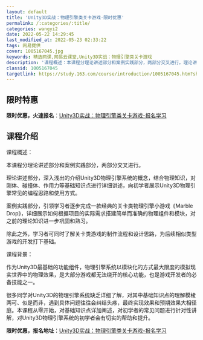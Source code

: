 ```yaml
---
layout: default
title: 'Unity3D实战：物理引擎类关卡游戏-限时优惠'
permalink: /:categories/:title/
categories: wangyi2
date: 2022-05-22 14:29:45
last_modified_at: 2022-05-23 02:33:22
tags: 网易提供
cover: 1005167045.jpg
keywords: 精选网课,网易云课堂,Unity3D实战：物理引擎类关卡游戏
description: '课程概述：本课程分理论讲述部分和案例实践部分，两部分交叉进行。理论讲述部分，深入浅出的介绍Unity3D物理引擎系统的概'
classid: 1005167045
targetlink: https://study.163.com/course/introduction/1005167045.htm?share=1&shareId=1025206652&utm_campaign=share&utm_medium=iphoneShare&utm_source=&utm_u=1025206652
---
```


## 限时特惠

**限时优惠，火速报名**：[Unity3D实战：物理引擎类关卡游戏-报名学习](https://study.163.com/course/introduction/1005167045.htm?share=1&shareId=1025206652&utm_campaign=share&utm_medium=iphoneShare&utm_source=&utm_u=1025206652)

## 课程介绍

课程概述：

本课程分理论讲述部分和案例实践部分，两部分交叉进行。

理论讲述部分，深入浅出的介绍Unity3D物理引擎系统的概念，结合物理知识，对刚体、碰撞体、作用力等基础知识点进行详细讲述，向初学者展示Unity3D物理引擎常见的编程思路和使用方式。

案例实践部分，引领学习者逐步完成一款经典的关卡类物理引擎小游戏《Marble Drop》，详细展示如何根据项目的实际需求搭建简单而准确的物理组件和模块，对之前的理论知识进一步巩固和熟习。

除此之外，学习者可同时了解关卡类游戏的制作流程和设计思路，为后续相似类型游戏的开发打下基础。



课程背景：

作为Unity3D最基础的功能组件，物理引擎系统以模块化的方式最大限度的模拟现实世界中的物理效果，是大部分游戏都无法绕开的核心功能，也是游戏开发者的必备技能之一。

很多同学对Unity3D的物理引擎系统缺乏详细了解，对其中基础知识点的理解模棱两可、似是而非，遇到具体问题往往会纠结头疼，最终实现效果和预期效果大相径庭。本课程从零开始，对基础知识点详加阐述，对初学者的常见问题进行针对性讲解，对Unity3D物理引擎系统的初学者会有切实的帮助和提升。

**限时优惠，报名地址**：[Unity3D实战：物理引擎类关卡游戏-报名学习](https://study.163.com/course/introduction/1005167045.htm?share=1&shareId=1025206652&utm_campaign=share&utm_medium=iphoneShare&utm_source=&utm_u=1025206652)

